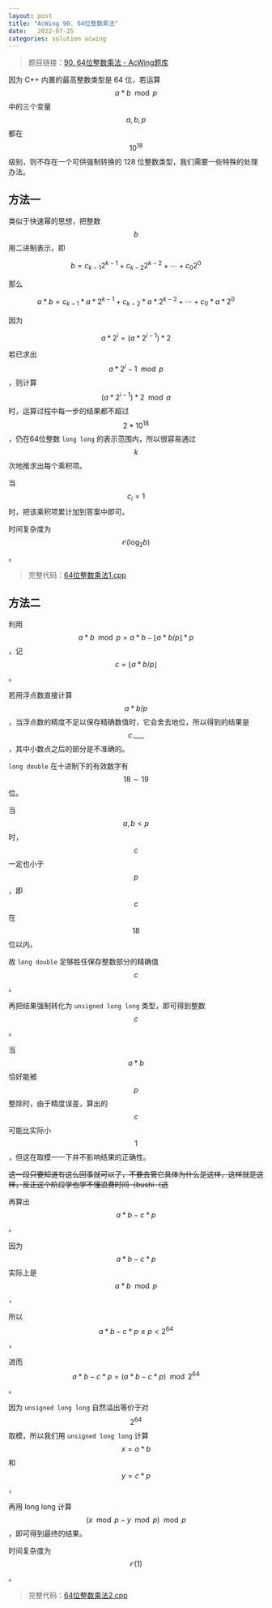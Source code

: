 ```yaml
---
layout: post
title: "AcWing 90. 64位整数乘法"
date:   2022-07-25
categories: solution acwing
---
```

> 题目链接：<a href="https://www.acwing.com/problem/content/92/" target="_blank">90. 64位整数乘法 - AcWing题库</a>

因为 C++ 内置的最高整数类型是 64 位，若运算 $$a * b \mod p$$ 中的三个变量 $$a, b, p$$ 都在 $$10^{18}$$ 级别，则不存在一个可供强制转换的 128 位整数类型，我们需要一些特殊的处理办法。

## 方法一

类似于快速幂的思想，把整数 $$b$$ 用二进制表示，即

$$b = c_{k - 1} 2^{k - 1} + c_{k - 2} 2^{k - 2} + \cdots + c_0 2^0$$

那么

$$a * b = c_{k - 1} * a * 2^{k - 1} + c_{k - 2} * a * 2^{k - 2} + \cdots + c_0 * a * 2^0$$

因为

$$a * 2^i = (a * 2^{i - 1}) * 2$$

若已求出 $${a * 2^i - 1 \mod p}$$ ，则计算 $$(a * 2^{i - 1}) * 2 \mod a$$ 时，运算过程中每一步的结果都不超过 $$2 * 10^{18}$$，仍在64位整数 `long long` 的表示范围内，所以很容易通过 $$k$$ 次地推求出每个乘积项。  

当 $$c_i = 1$$ 时，把该乘积项累计加到答案中即可。  

时间复杂度为 $$\mathcal{O}(\log_2 b)$$。

> 完整代码：<a href="https://gitee.com/lyccrius/oi/blob/master/AcWing/90/64位整数乘法1.cpp" target="_blank">64位整数乘法1.cpp</a>

## 方法二
利用 $$a * b \mod p = a * b - \lfloor a * b / p \rfloor * p$$，记 $$c = \lfloor a * b / p\rfloor$$。

若用浮点数直接计算 $$a * b / p$$，当浮点数的精度不足以保存精确数值时，它会舍去地位，所以得到的结果是 $$c.\_\_\_$$，其中小数点之后的部分是不准确的。

`long double` 在十进制下的有效数字有 $$18 \sim 19$$ 位。

当 $$a, b < p$$ 时，$$c$$ 一定也小于 $$p$$，即 $$c$$ 在 $$18$$ 位以内。

故 `long double` 足够胜任保存整数部分的精确值 $$c$$。

再把结果强制转化为 `unsigned long long` 类型，即可得到整数 $$c$$。

当 $$a * b$$ 恰好能被 $$p$$ 整除时，由于精度误差，算出的 $$c$$ 可能比实际小 $$1$$，但这在取模一一下并不影响结果的正确性。

~~这一段只要知道有这么回事就可以了，不要去管它具体为什么是这样，这样就是这样，反正这个阶段学也学不懂浪费时间（bushi（逃~~

再算出 $$a * b - c * p$$。

因为 $$a * b - c * p$$ 实际上是 $$a * b \mod p$$，

所以 $$a * b - c * p \leq p < 2^{64}$$，

进而 $$a * b - c * p = (a * b - c * p) \mod 2^{64}$$。

因为 `unsigned long long` 自然溢出等价于对 $$2^{64}$$ 取模，所以我们用 `unsigned long long` 计算 $$x = a * b$$ 和 $$y = c * p$$，

再用 long long 计算 $$(x\mod p-y\mod p)\mod p$$，即可得到最终的结果。

时间复杂度为 $$\mathcal{O}(1)$$。

> 完整代码：<a href="https://gitee.com/lyccrius/oi/blob/master/www.acwing.com/problem/content/92/64位整数乘法2.cpp" target="_blank">64位整数乘法2.cpp</a>